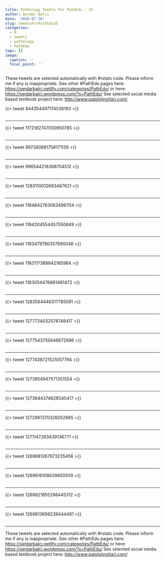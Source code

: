 ```yaml
---
title: Pathology Tweets For PathEdu - 25
author: Serdar Balci
date: '2020-07-20'
slug: tweetsForPathEdu25
categories:
  - R
  - tweets
  - pathology
  - PathEdu
tags: []
image:
  caption: ''
  focal_point: ''
---
```



These tweets are selected automatically with #rstats code. Please inform me if any is inappropriate.
See other #PathEdu pages here: https://serdarbalci.netlify.com/categories/PathEdu/  or here: https://serdarbalci.wordpress.com/?s=PathEdu/ 
See selected social media based textbook project here: http://www.patolojinotlari.com/

{{< tweet 844354497174536193 >}}
<br>
<br>
<hr>
{{< tweet 1172182747000950785 >}}
<br>
<br>
<hr>
{{< tweet 997260881758171136 >}}
<br>
<br>
<hr>
{{< tweet 996544218368704512 >}}
<br>
<br>
<hr>
{{< tweet 1283110012693487621 >}}
<br>
<br>
<hr>
{{< tweet 1184842763063496704 >}}
<br>
<br>
<hr>
{{< tweet 1184204554457550849 >}}
<br>
<br>
<hr>
{{< tweet 1183479780357890048 >}}
<br>
<br>
<hr>
{{< tweet 1183117389942185984 >}}
<br>
<br>
<hr>
{{< tweet 1183054476661481472 >}}
<br>
<br>
<hr>
{{< tweet 1283564446317785091 >}}
<br>
<br>
<hr>
{{< tweet 1277724032578748417 >}}
<br>
<br>
<hr>
{{< tweet 1277543755646672896 >}}
<br>
<br>
<hr>
{{< tweet 1277438721521057794 >}}
<br>
<br>
<hr>
{{< tweet 1273954947571351554 >}}
<br>
<br>
<hr>
{{< tweet 1273944374628540417 >}}
<br>
<br>
<hr>
{{< tweet 1272961370326052865 >}}
<br>
<br>
<hr>
{{< tweet 1271147283439136771 >}}
<br>
<br>
<hr>
{{< tweet 1269881267673235456 >}}
<br>
<br>
<hr>
{{< tweet 1269616108639850509 >}}
<br>
<br>
<hr>
{{< tweet 1269821855298445312 >}}
<br>
<br>
<hr>
{{< tweet 1269813699239444481 >}}
<br>
<br>
<hr>


These tweets are selected automatically with #rstats code. Please inform me if any is inappropriate.
See other #PathEdu pages here: https://serdarbalci.netlify.com/categories/PathEdu/  or here: https://serdarbalci.wordpress.com/?s=PathEdu/ 
See selected social media based textbook project here: http://www.patolojinotlari.com/
